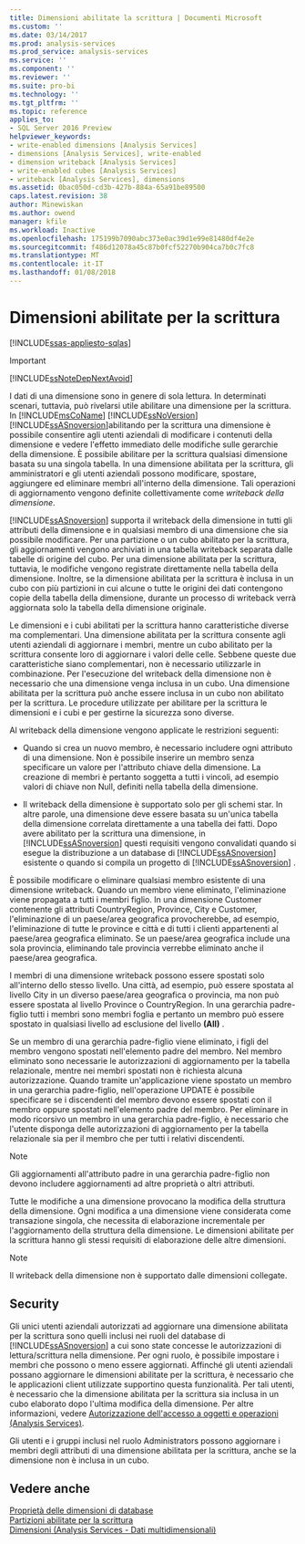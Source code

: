 ```yaml
---
title: Dimensioni abilitate la scrittura | Documenti Microsoft
ms.custom: ''
ms.date: 03/14/2017
ms.prod: analysis-services
ms.prod_service: analysis-services
ms.service: ''
ms.component: ''
ms.reviewer: ''
ms.suite: pro-bi
ms.technology: ''
ms.tgt_pltfrm: ''
ms.topic: reference
applies_to:
- SQL Server 2016 Preview
helpviewer_keywords:
- write-enabled dimensions [Analysis Services]
- dimensions [Analysis Services], write-enabled
- dimension writeback [Analysis Services]
- write-enabled cubes [Analysis Services]
- writeback [Analysis Services], dimensions
ms.assetid: 0bac050d-cd3b-427b-884a-65a91be89500
caps.latest.revision: 38
author: Minewiskan
ms.author: owend
manager: kfile
ms.workload: Inactive
ms.openlocfilehash: 175199b7090abc373e0ac39d1e99e81480df4e2e
ms.sourcegitcommit: f486d12078a45c87b0fcf52270b904ca7b0c7fc8
ms.translationtype: MT
ms.contentlocale: it-IT
ms.lasthandoff: 01/08/2018
---
```

# <a name="write-enabled-dimensions"></a>Dimensioni abilitate per la scrittura
[!INCLUDE[ssas-appliesto-sqlas](../../includes/ssas-appliesto-sqlas.md)]
    
> [!IMPORTANT]  
>  [!INCLUDE[ssNoteDepNextAvoid](../../includes/ssnotedepnextavoid-md.md)]  
  
 I dati di una dimensione sono in genere di sola lettura. In determinati scenari, tuttavia, può rivelarsi utile abilitare una dimensione per la scrittura. In [!INCLUDE[msCoName](../../includes/msconame-md.md)] [!INCLUDE[ssNoVersion](../../includes/ssnoversion-md.md)] [!INCLUDE[ssASnoversion](../../includes/ssasnoversion-md.md)]abilitando per la scrittura una dimensione è possibile consentire agli utenti aziendali di modificare i contenuti della dimensione e vedere l'effetto immediato delle modifiche sulle gerarchie della dimensione. È possibile abilitare per la scrittura qualsiasi dimensione basata su una singola tabella. In una dimensione abilitata per la scrittura, gli amministratori e gli utenti aziendali possono modificare, spostare, aggiungere ed eliminare membri all'interno della dimensione. Tali operazioni di aggiornamento vengono definite collettivamente come *writeback della dimensione*.  
  
 [!INCLUDE[ssASnoversion](../../includes/ssasnoversion-md.md)] supporta il writeback della dimensione in tutti gli attributi della dimensione e in qualsiasi membro di una dimensione che sia possibile modificare. Per una partizione o un cubo abilitato per la scrittura, gli aggiornamenti vengono archiviati in una tabella writeback separata dalle tabelle di origine del cubo. Per una dimensione abilitata per la scrittura, tuttavia, le modifiche vengono registrate direttamente nella tabella della dimensione. Inoltre, se la dimensione abilitata per la scrittura è inclusa in un cubo con più partizioni in cui alcune o tutte le origini dei dati contengono copie della tabella della dimensione, durante un processo di writeback verrà aggiornata solo la tabella della dimensione originale.  
  
 Le dimensioni e i cubi abilitati per la scrittura hanno caratteristiche diverse ma complementari. Una dimensione abilitata per la scrittura consente agli utenti aziendali di aggiornare i membri, mentre un cubo abilitato per la scrittura consente loro di aggiornare i valori delle celle. Sebbene queste due caratteristiche siano complementari, non è necessario utilizzarle in combinazione. Per l'esecuzione del writeback della dimensione non è necessario che una dimensione venga inclusa in un cubo. Una dimensione abilitata per la scrittura può anche essere inclusa in un cubo non abilitato per la scrittura. Le procedure utilizzate per abilitare per la scrittura le dimensioni e i cubi e per gestirne la sicurezza sono diverse.  
  
 Al writeback della dimensione vengono applicate le restrizioni seguenti:  
  
-   Quando si crea un nuovo membro, è necessario includere ogni attributo di una dimensione. Non è possibile inserire un membro senza specificare un valore per l'attributo chiave della dimensione. La creazione di membri è pertanto soggetta a tutti i vincoli, ad esempio valori di chiave non Null, definiti nella tabella della dimensione.  
  
-   Il writeback della dimensione è supportato solo per gli schemi star. In altre parole, una dimensione deve essere basata su un'unica tabella della dimensione correlata direttamente a una tabella dei fatti. Dopo avere abilitato per la scrittura una dimensione, in [!INCLUDE[ssASnoversion](../../includes/ssasnoversion-md.md)] questi requisiti vengono convalidati quando si esegue la distribuzione a un database di [!INCLUDE[ssASnoversion](../../includes/ssasnoversion-md.md)] esistente o quando si compila un progetto di [!INCLUDE[ssASnoversion](../../includes/ssasnoversion-md.md)] .  
  
 È possibile modificare o eliminare qualsiasi membro esistente di una dimensione writeback. Quando un membro viene eliminato, l'eliminazione viene propagata a tutti i membri figlio. In una dimensione Customer contenente gli attributi CountryRegion, Province, City e Customer, l'eliminazione di un paese/area geografica provocherebbe, ad esempio, l'eliminazione di tutte le province e città e di tutti i clienti appartenenti al paese/area geografica eliminato. Se un paese/area geografica include una sola provincia, eliminando tale provincia verrebbe eliminato anche il paese/area geografica.  
  
 I membri di una dimensione writeback possono essere spostati solo all'interno dello stesso livello. Una città, ad esempio, può essere spostata al livello City in un diverso paese/area geografica o provincia, ma non può essere spostata al livello Province o CountryRegion. In una gerarchia padre-figlio tutti i membri sono membri foglia e pertanto un membro può essere spostato in qualsiasi livello ad esclusione del livello **(All)** .  
  
 Se un membro di una gerarchia padre-figlio viene eliminato, i figli del membro vengono spostati nell'elemento padre del membro. Nel membro eliminato sono necessarie le autorizzazioni di aggiornamento per la tabella relazionale, mentre nei membri spostati non è richiesta alcuna autorizzazione. Quando tramite un'applicazione viene spostato un membro in una gerarchia padre-figlio, nell'operazione UPDATE è possibile specificare se i discendenti del membro devono essere spostati con il membro oppure spostati nell'elemento padre del membro. Per eliminare in modo ricorsivo un membro in una gerarchia padre-figlio, è necessario che l'utente disponga delle autorizzazioni di aggiornamento per la tabella relazionale sia per il membro che per tutti i relativi discendenti.  
  
> [!NOTE]  
>  Gli aggiornamenti all'attributo padre in una gerarchia padre-figlio non devono includere aggiornamenti ad altre proprietà o altri attributi.  
  
 Tutte le modifiche a una dimensione provocano la modifica della struttura della dimensione. Ogni modifica a una dimensione viene considerata come transazione singola, che necessita di elaborazione incrementale per l'aggiornamento della struttura della dimensione. Le dimensioni abilitate per la scrittura hanno gli stessi requisiti di elaborazione delle altre dimensioni.  
  
> [!NOTE]  
>  Il writeback della dimensione non è supportato dalle dimensioni collegate.  
  
## <a name="security"></a>Security  
 Gli unici utenti aziendali autorizzati ad aggiornare una dimensione abilitata per la scrittura sono quelli inclusi nei ruoli del database di [!INCLUDE[ssASnoversion](../../includes/ssasnoversion-md.md)] a cui sono state concesse le autorizzazioni di lettura/scrittura nella dimensione. Per ogni ruolo, è possibile impostare i membri che possono o meno essere aggiornati. Affinché gli utenti aziendali possano aggiornare le dimensioni abilitate per la scrittura, è necessario che le applicazioni client utilizzate supportino questa funzionalità. Per tali utenti, è necessario che la dimensione abilitata per la scrittura sia inclusa in un cubo elaborato dopo l'ultima modifica della dimensione. Per altre informazioni, vedere [Autorizzazione dell'accesso a oggetti e operazioni &#40;Analysis Services&#41;](../../analysis-services/multidimensional-models/authorizing-access-to-objects-and-operations-analysis-services.md).  
  
 Gli utenti e i gruppi inclusi nel ruolo Administrators possono aggiornare i membri degli attributi di una dimensione abilitata per la scrittura, anche se la dimensione non è inclusa in un cubo.  
  
## <a name="see-also"></a>Vedere anche  
 [Proprietà delle dimensioni di database](../../analysis-services/multidimensional-models-olap-logical-dimension-objects/database-dimension-properties.md)   
 [Partizioni abilitate per la scrittura](../../analysis-services/multidimensional-models-olap-logical-cube-objects/partitions-write-enabled-partitions.md)   
 [Dimensioni &#40;Analysis Services - Dati multidimensionali&#41;](../../analysis-services/multidimensional-models-olap-logical-dimension-objects/dimensions-analysis-services-multidimensional-data.md)  
  
  
